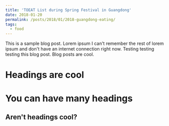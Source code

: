 ```yaml
---
title: 'TOEAT List during Spring Festival in Guangdong'
date: 2018-01-20
permalink: /posts/2018/01/2018-guangdong-eating/
tags:
  - food
---
```


This is a sample blog post. Lorem ipsum I can't remember the rest of lorem ipsum and don't have an internet connection right now. Testing testing testing this blog post. Blog posts are cool.

Headings are cool
======

You can have many headings
======

Aren't headings cool?
------